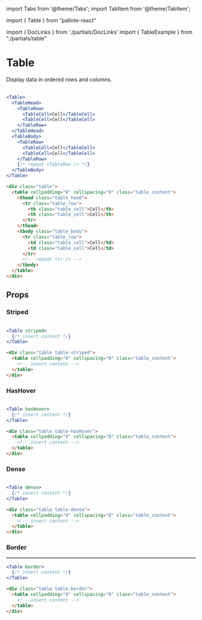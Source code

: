 ---
---
import Tabs from '@theme/Tabs';
import TabItem from '@theme/TabItem';

import { Table } from "pallote-react"

import { DocLinks } from './partials/DocLinks'
import { TableExample } from "./partials/table"

# Table

Display data in ordered rows and columns.

<DocLinks
  storybook="https://react.pallote.com/?path=/docs/components-table--docs"
/>

<div class="docs_block">
  <Table>
    <TableExample />
  </Table>
</div>

<Tabs groupId="package" queryString>
  <TabItem value="react" label="React">

```jsx
<Table>
  <TableHead>
    <TableRow>
      <TableCell>Cell</TableCell>
      <TableCell>Cell</TableCell>
    </TableRow>
  </TableHead>
  <TableBody>
    <TableRow>
      <TableCell>Cell</TableCell>
      <TableCell>Cell</TableCell>
    </TableRow>
    {/* repeat <TableRow /> */}
  </TableBody>
</Table>
```
  </TabItem>
  <TabItem value="css" label="CSS">

```html
<div class="table">
  <table cellpadding="0" cellspacing="0" class="table_content">
    <thead class="table_head">
      <tr class="table_row">
        <th class="table_cell">Cell</th>
        <th class="table_cell">Cell</th>
      </tr>
    </thead>
    <tbody class="table_body">
      <tr class="table_row">
        <td class="table_cell">Cell</td>
        <td class="table_cell">Cell</td>
      </tr>
      <!-- repeat <tr /> -->
    </tbody>
  </table>
</div>
```
  </TabItem>
</Tabs>

## Props

### Striped

<div class="docs_block">
  <Table striped>
    <TableExample />
  </Table>
</div>

<Tabs groupId="package" queryString>
  <TabItem value="react" label="React">

```jsx
<Table striped>
  {/* insert content */}
</Table>
```
  </TabItem>
  <TabItem value="css" label="CSS">

```html
<div class="table table-striped">
  <table cellpadding="0" cellspacing="0" class="table_content">
    <!-- insert content -->
  </table>
</div>
```
  </TabItem>
</Tabs>

### HasHover

<div class="docs_block">
  <Table hasHover>
    <TableExample />
  </Table>
</div>

<Tabs groupId="package" queryString>
  <TabItem value="react" label="React">

```jsx
<Table hasHover>
  {/* insert content */}
</Table>
```
  </TabItem>
  <TabItem value="css" label="CSS">

```html
<div class="table table-hasHover">
  <table cellpadding="0" cellspacing="0" class="table_content">
    <!-- insert content -->
  </table>
</div>
```
  </TabItem>
</Tabs>

### Dense

<div class="docs_block">
  <Table dense>
    <TableExample />
  </Table>
</div>

<Tabs groupId="package" queryString>
  <TabItem value="react" label="React">

```jsx
<Table dense>
  {/* insert content */}
</Table>
```
  </TabItem>
  <TabItem value="css" label="CSS">

```html
<div class="table table-dense">
  <table cellpadding="0" cellspacing="0" class="table_content">
    <!-- insert content -->
  </table>
</div>
```
  </TabItem>
</Tabs>

### Border

<div class="docs_block">
  <Table border>
    <TableExample />
  </Table>
</div>

<Tabs groupId="package" queryString>
  <TabItem value="react" label="React">

```jsx
<Table border>
  {/* insert content */}
</Table>
```
  </TabItem>
  <TabItem value="css" label="CSS">

```html
<div class="table table-border">
  <table cellpadding="0" cellspacing="0" class="table_content">
    <!-- insert content -->
  </table>
</div>
```
  </TabItem>
</Tabs>

